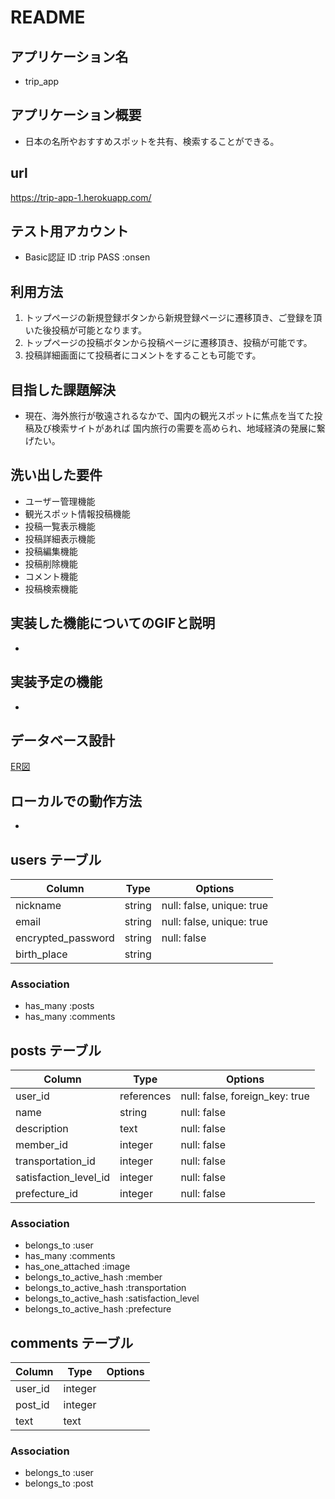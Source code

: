 # README

## アプリケーション名
* trip_app

## アプリケーション概要
* 日本の名所やおすすめスポットを共有、検索することができる。

## url
https://trip-app-1.herokuapp.com/

## テスト用アカウント
* Basic認証
  ID :trip
  PASS :onsen 

## 利用方法
1. トップページの新規登録ボタンから新規登録ページに遷移頂き、ご登録を頂いた後投稿が可能となります。
2. トップページの投稿ボタンから投稿ページに遷移頂き、投稿が可能です。
3. 投稿詳細画面にて投稿者にコメントをすることも可能です。

## 目指した課題解決
* 現在、海外旅行が敬遠されるなかで、国内の観光スポットに焦点を当てた投稿及び検索サイトがあれば
  国内旅行の需要を高められ、地域経済の発展に繋げたい。

## 洗い出した要件
* ユーザー管理機能
* 観光スポット情報投稿機能
* 投稿一覧表示機能
* 投稿詳細表示機能 
* 投稿編集機能
* 投稿削除機能
* コメント機能
* 投稿検索機能

## 実装した機能についてのGIFと説明
* 

## 実装予定の機能
* 

## データベース設計
[ER図](https://www.draw.io/#G1xPcERN3Ec9-VZQtFvJkTTFChv-_h6Cuo)

## ローカルでの動作方法
* 

## users テーブル

| Column             | Type    | Options                   |
| -------------------| ------- | ------------------------- |
| nickname           | string  | null: false, unique: true |
| email              | string  | null: false, unique: true |
| encrypted_password | string  | null: false               |
| birth_place        | string  |                           |

### Association

- has_many :posts
- has_many :comments

## posts テーブル

| Column                | Type       | Options                        |
| --------------------- | ---------- | ------------------------------ |
| user_id               | references | null: false, foreign_key: true |
| name                  | string     | null: false                    |
| description           | text       | null: false                    |
| member_id             | integer    | null: false                    |
| transportation_id     | integer    | null: false                    |
| satisfaction_level_id | integer    | null: false                    |
| prefecture_id         | integer    | null: false                    |

### Association

- belongs_to :user
- has_many :comments
- has_one_attached :image
- belongs_to_active_hash :member
- belongs_to_active_hash :transportation
- belongs_to_active_hash :satisfaction_level
- belongs_to_active_hash :prefecture

## comments テーブル

| Column  | Type       | Options                        |
| ------- | ---------- | ------------------------------ |
| user_id | integer    |                                |
| post_id | integer    |                                |
| text    | text       |                                |

### Association

- belongs_to :user
- belongs_to :post